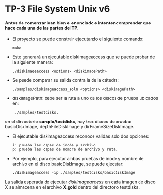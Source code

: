 # TP-3 File System Unix v6 

#### Antes de comenzar lean bien el enunciado e intenten comprender que hace cada una de las partes del TP.

- El proyecto se puede construir ejecutando el siguiente comando:
  
      make
- Este generará un ejecutable diskimageaccess que se puede probar de la siguiente manera:

      ./diskimageaccess ​<options>​ ​<diskimagePath>

- Se puede comparar su salida contra la de la cátedra:

      ./samples/diskimageaccess_soln ​<options>​ ​<diskimagePath>

- diskimagePath: debe ser la ruta a uno de los discos de prueba ubicados en:

       ./samples/testdisks. 

en el direcetorio **sample/testdisks**, hay tres discos de prueba: basicDiskImage, depthFileDiskImage y dirFnameSizeDiskImage.

- El ejecutable diskimageaccess reconoce validas solo dos opciones:

      i: prueba las capas de inode y archivo.
      p: prueba las capas de nombre de archivo y ruta.

- Por ejemplo, para ejecutar ambas pruebas de inode y nombre de archivo en el disco basicDiskImage, se puede ejecutar:

      ./diskimageaccess -ip ./samples/testdisks/basicDiskImage
  
La salida esperada de ejecutar *diskimageaccess* en cada imagen de disco X se almacena en el archivo **X.gold** dentro del directorio testdisks.
